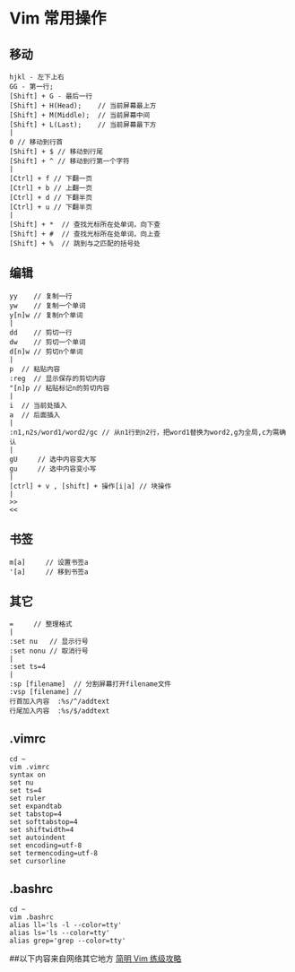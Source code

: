 
Vim 常用操作
============================

## 移动
    hjkl - 左下上右
    GG - 第一行; 
    [Shift] + G - 最后一行
    [Shift] + H(Head);    // 当前屏幕最上方
    [Shift] + M(Middle);  // 当前屏幕中间
    [Shift] + L(Last);    // 当前屏幕最下方
    |
    0 // 移动到行首
    [Shift] + $ // 移动到行尾
    [Shift] + ^ // 移动到行第一个字符
    |
    [Ctrl] + f // 下翻一页
    [Ctrl] + b // 上翻一页
    [Ctrl] + d // 下翻半页
    [Ctrl] + u // 下翻半页
    |
    [Shift] + *  // 查找光标所在处单词，向下查
    [Shift] + #  // 查找光标所在处单词，向上查
    [Shift] + %  // 跳到与之匹配的括号处


## 编辑
    yy    // 复制一行
    yw    // 复制一个单词
    y[n]w // 复制n个单词
    |
    dd    // 剪切一行
    dw    // 剪切一个单词
    d[n]w // 剪切n个单词
    |
    p  // 粘贴内容
    :reg  // 显示保存的剪切内容
    "[n]p // 粘贴标记n的剪切内容
    |
    i  // 当前处插入
    a  // 后面插入
    |
    :n1,n2s/word1/word2/gc // 从n1行到n2行，把word1替换为word2,g为全局,c为需确认
    |
    gU     // 选中内容变大写
    gu     // 选中内容变小写
    |
    [ctrl] + v , [shift] + 操作[i|a] // 块操作
    |
    >>
    <<

## 书签
    m[a]     // 设置书签a
    '[a]     // 移到书签a

## 其它

    =     // 整理格式 
    |
    :set nu   // 显示行号
    :set nonu // 取消行号
    |
    :set ts=4 
    |
    :sp [filename]  // 分割屏幕打开filename文件
    :vsp [filename] //
    行首加入内容  :%s/^/addtext
    行尾加入内容  :%s/$/addtext

## .vimrc
    cd ~
    vim .vimrc
    syntax on
    set nu
    set ts=4
    set ruler
    set expandtab
    set tabstop=4
    set softtabstop=4
    set shiftwidth=4
    set autoindent
    set encoding=utf-8
    set termencoding=utf-8
    set cursorline

## .bashrc
    cd ~
    vim .bashrc
    alias ll='ls -l --color=tty'
    alias ls='ls --color=tty'
    alias grep='grep --color=tty'
     

##以下内容来自网络其它地方
    [简明 Vim 练级攻略](http://coolshell.cn/articles/5426.html?jtss=tsina)
